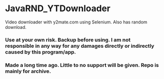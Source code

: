 # JavaRND_YTDownloader

Video downloader with y2mate.com using Selenium. Also has random download.

### Use at your own risk. Backup before using. I am not responsible in any way for any damages directly or indirectly caused by this program/app.
### Made a long time ago. Little to no support will be given. Repo is mainly for archive.
